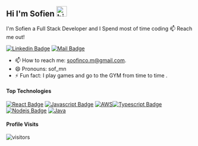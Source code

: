 ## Hi I'm Sofien <img src="https://user-images.githubusercontent.com/1303154/88677602-1635ba80-d120-11ea-84d8-d263ba5fc3c0.gif" width="28px" height="28px" alt="hi">

I'm Sofien a Full Stack Developer and I Spend most of time coding 
:mailbox: Reach me out!

 [![Linkedin Badge](https://img.shields.io/badge/-sof_mn-0e76a8?style=flat&labelColor=0e76a8&logo=linkedin&logoColor=white)](https://www.linkedin.com/in/sofmn/) [![Mail Badge](https://img.shields.io/badge/-sof_mn-c0392b?style=flat&labelColor=c0392b&logo=gmail&logoColor=white)](mailto:soofinco.m@gmail.com)

<!-- TODO: Add last video link -->

- 📫 How to reach me: soofinco.m@gmail.com.
- 😄 Pronouns: sof_mn
- ⚡ Fun fact: I play games and go to the GYM from time to time
.

#### Top Technologies

<!-- TODO: Make technologies links takes you to repositories -->

[![React Badge](https://img.shields.io/badge/-React-61DBFB?style=for-the-badge&labelColor=black&logo=react&logoColor=61DBFB)](#) [![Javascript Badge](https://img.shields.io/badge/-Javascript-F0DB4F?style=for-the-badge&labelColor=black&logo=javascript&logoColor=F0DB4F)](#) [![AWS](https://img.shields.io/badge/AWS-%23FF9900.svg?style=for-the-badge&logo=amazon-aws&logoColor=white)](#)[![Typescript Badge](https://img.shields.io/badge/-Typescript-007acc?style=for-the-badge&labelColor=black&logo=typescript&logoColor=007acc)](#) [![Nodejs Badge](https://img.shields.io/badge/-Nodejs-3C873A?style=for-the-badge&labelColor=black&logo=node.js&logoColor=3C873A)](#)
[![Java](https://img.shields.io/badge/java-%23ED8B00.svg?style=for-the-badge&logo=java&logoColor=white)](#)







#### Profile Visits 

![visitors](https://visitor-badge.glitch.me/badge?page_id=S00F.S00F)

